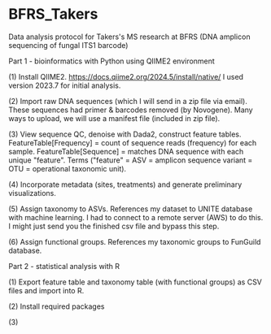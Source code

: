 # BFRS_Takers
Data analysis protocol for Takers's MS research at BFRS (DNA amplicon sequencing of fungal ITS1 barcode)

Part 1 - bioinformatics with Python using QIIME2 environment

(1) 
Install QIIME2.
https://docs.qiime2.org/2024.5/install/native/
I used version 2023.7 for initial analysis.

(2)
Import raw DNA sequences (which I will send in a zip file via email). 
These sequences had primer & barcodes removed (by Novogene).
Many ways to upload, we will use a manifest file (included in zip file). 

(3) 
View sequence QC, denoise with Dada2, construct feature tables.
FeatureTable[Frequency] = count of sequence reads (frequency) for each sample.
FeatureTable[Sequence] = matches DNA sequence with each unique "feature". 
Terms ("feature" = ASV = amplicon sequence variant = OTU = operational taxonomic unit).

(4)
Incorporate metadata (sites, treatments) and generate preliminary visualizations. 

(5)
Assign taxonomy to ASVs. 
References my dataset to UNITE database with machine learning. 
I had to connect to a remote server (AWS) to do this. I might just send you the finished csv file and bypass this step. 

(6)
Assign functional groups. 
References my taxonomic groups to FunGuild database. 

Part 2 - statistical analysis with R 

(1) 
Export feature table and taxonomy table (with functional groups) as CSV files and import into R.

(2) 
Install required packages

(3)


